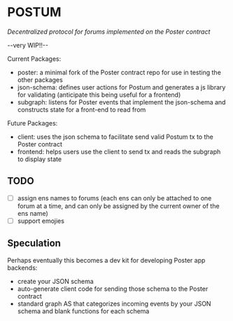 # POSTUM
*Decentralized protocol for forums implemented on the Poster contract*

--very WIP!!--

Current Packages:
- poster: a minimal fork of the Poster contract repo for use in testing the other packages
- json-schema: defines user actions for Postum and generates a js library for validating (anticipate this being useful for a frontend)
- subgraph: listens for Poster events that implement the json-schema and constructs state for a front-end to read from

Future Packages:
- client: uses the json schema to facilitate send valid Postum tx to the Poster contract
- frontend: helps users use the client to send tx and reads the subgraph to display state

## TODO
- [ ] assign ens names to forums (each ens can only be attached to one forum at a time, and can only be assigned by the current owner of the ens name)
- [ ] support emojies

## Speculation
Perhaps eventually this becomes a dev kit for developing Poster app backends: 
- create your JSON schema
- auto-generate client code for sending those schema to the Poster contract
- standard graph AS that categorizes incoming events by your JSON schema and blank functions for each schema
